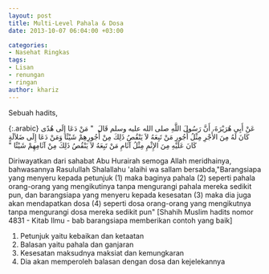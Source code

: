 ```yaml
---
layout: post
title: Multi-Level Pahala & Dosa
date: 2013-10-07 06:04:00 +03:00

categories:
- Nasehat Ringkas
tags:
- Lisan
- renungan
- ringan
author: khariz
---
```


Sebuah hadits,

{:.arabic}
عَنْ أَبِي هُرَيْرَةَ، أَنَّ رَسُولَ اللَّهِ صلى الله عليه وسلم قَالَ ‏ "‏ مَنْ دَعَا إِلَى هُدًى كَانَ لَهُ مِنَ الأَجْرِ مِثْلُ أُجُورِ مَنْ تَبِعَهُ لاَ يَنْقُصُ ذَلِكَ مِنْ أُجُورِهِمْ شَيْئًا وَمَنْ دَعَا إِلَى ضَلاَلَةٍ كَانَ عَلَيْهِ مِنَ الإِثْمِ مِثْلُ آثَامِ مَنْ تَبِعَهُ لاَ يَنْقُصُ ذَلِكَ مِنْ آثَامِهِمْ شَيْئًا ‏"‏

Diriwayatkan dari sahabat Abu Hurairah semoga Allah meridhainya, bahwasannya Rasulullah Shalallahu 'alaihi wa sallam bersabda,"Barangsiapa yang menyeru kepada petunjuk (1) maka baginya pahala (2) seperti pahala orang-orang yang mengikutinya tanpa mengurangi pahala mereka sedikit pun, dan barangsiapa yang menyeru kepada kesesatan (3) maka dia juga akan mendapatkan dosa (4) seperti dosa orang-orang yang mengikutnya tanpa mengurangi dosa mereka sedikit pun"
[Shahih Muslim hadits nomor 4831 - Kitab Ilmu - bab barangsiapa memberikan contoh yang baik]

1. Petunjuk yaitu kebaikan dan ketaatan
2. Balasan yaitu pahala dan ganjaran
3. Kesesatan maksudnya maksiat dan kemungkaran
4. Dia akan memperoleh balasan dengan dosa dan kejelekannya
